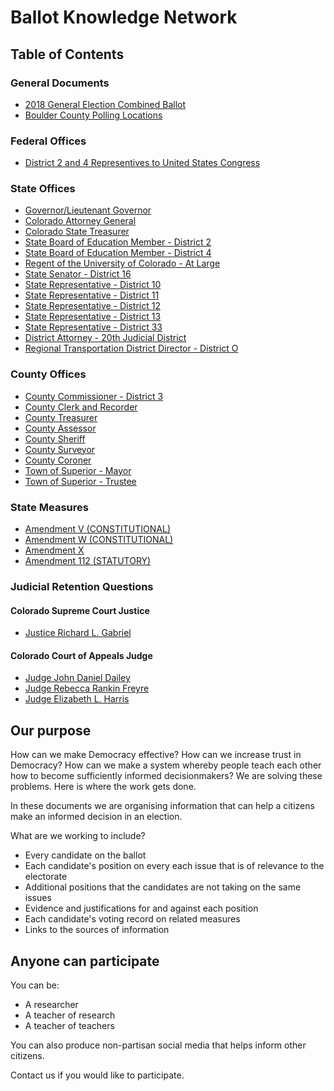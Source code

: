 # Ballot Knowledge Network

## Table of Contents

### General Documents
* [2018 General Election Combined Ballot](https://assets.bouldercounty.org/wp-content/uploads/2018/09/2018-General-Election-Combined-Ballot-Content.pdf)
* [Boulder County Polling Locations](https://www.bouldercounty.org/elections/information/voting-locations/)

### Federal Offices
* [District 2 and 4 Representives to United States Congress](https://instamarch.github.io/colorado-midterm-issues-2018/boulder-county-federal-reps.html)

### State Offices
* [Governor/Lieutenant Governor](https://instamarch.github.io/colorado-midterm-issues-2018/governor-race/index.html)
* [Colorado Attorney General](https://instamarch.github.io/colorado-midterm-issues-2018/attorney-general.html)
* [Colorado State Treasurer](https://instamarch.github.io/colorado-midterm-issues-2018/state-treasurer.html)
* [State Board of Education Member - District 2](https://instamarch.github.io/colorado-midterm-issues-2018/state-board-of-education-member-district-2.html)
* [State Board of Education Member - District 4](https://instamarch.github.io/colorado-midterm-issues-2018/state-board-of-education-member-district-4.html)
* [Regent of the University of Colorado - At Large](https://instamarch.github.io/colorado-midterm-issues-2018/regent-of-university-of-colorado.html)
* [State Senator - District 16](https://instamarch.github.io/colorado-midterm-issues-2018/state-senator-district-16.html)
* [State Representative - District 10](https://instamarch.github.io/colorado-midterm-issues-2018/state-representative-district-10.html)
* [State Representative - District 11](https://instamarch.github.io/colorado-midterm-issues-2018/state-representative-district-11.html)
* [State Representative - District 12](https://instamarch.github.io/colorado-midterm-issues-2018/state-representative-district-12.html)
* [State Representative - District 13](https://instamarch.github.io/colorado-midterm-issues-2018/state-representative-district-13.html)
* [State Representative - District 33](https://instamarch.github.io/colorado-midterm-issues-2018/state-representative-district-33.html)
* [District Attorney - 20th Judicial District](https://instamarch.github.io/colorado-midterm-issues-2018/district-attorney-20th-judicial-district.html)
* [Regional Transportation District Director - District O](https://instamarch.github.io/colorado-midterm-issues-2018/regional-transportation-district-director-district-O.html)

### County Offices
* [County Commissioner - District 3](https://instamarch.github.io/colorado-midterm-issues-2018/county-commissioner-district-3.html)
* [County Clerk and Recorder](https://instamarch.github.io/colorado-midterm-issues-2018/county-clerk-and-recorder.html)
* [County Treasurer](https://instamarch.github.io/colorado-midterm-issues-2018/county-treasurer.html)
* [County Assessor](https://instamarch.github.io/colorado-midterm-issues-2018/county-assessor.html)
* [County Sheriff](https://instamarch.github.io/colorado-midterm-issues-2018/boulder-county-sheriff.html)
* [County Surveyor](https://instamarch.github.io/colorado-midterm-issues-2018/county-surveyor.html)
* [County Coroner](https://instamarch.github.io/colorado-midterm-issues-2018/county-surveyor.html)
* [Town of Superior - Mayor](https://instamarch.github.io/colorado-midterm-issues-2018/town-of-superior-mayor.html)
* [Town of Superior - Trustee](https://instamarch.github.io/colorado-midterm-issues-2018/town-of-superior-trustee.html)

### State Measures
* [Amendment V (CONSTITUTIONAL)](https://instamarch.github.io/colorado-midterm-issues-2018/ballot-initiatives/amendment-v.html)
* [Amendment W (CONSTITUTIONAL)](https://instamarch.github.io/colorado-midterm-issues-2018/ballot-initiatives/amendment-w)
* [Amendment X](https://instamarch.github.io/colorado-midterm-issues-2018/ballot-initiatives/amendment-x)
* [Amendment 112 (STATUTORY)](https://instamarch.github.io/colorado-midterm-issues-2018/ballot-initiatives/proposition-112)

### Judicial Retention Questions
#### Colorado Supreme Court Justice
* [Justice Richard L. Gabriel](https://instamarch.github.io/colorado-midterm-issues-2018/judges/justice-richard-l-gabriel.html)

#### Colorado Court of Appeals Judge
* [Judge John Daniel Dailey](https://instamarch.github.io/colorado-midterm-issues-2018/judges/judge-john-daniel-dailey.html)
* [Judge Rebecca Rankin Freyre](https://instamarch.github.io/colorado-midterm-issues-2018/judges/judge-rebecca-rankin-freyre.html)
* [Judge Elizabeth L. Harris](https://instamarch.github.io/colorado-midterm-issues-2018/judges/judge-elizabeth-l-harris.html)

## Our purpose

How can we make Democracy effective? How can we increase trust in Democracy?
How can we make a system whereby people teach each other how to become
sufficiently informed decisionmakers? We are solving these problems. Here
is where the work gets done.

In these documents we are organising information that can help a citizens
make an informed decision in an election.

What are we working to include?

* Every candidate on the ballot
* Each candidate's position on every each issue that is of relevance to the
electorate
* Additional positions that the candidates are not taking on the same issues
* Evidence and justifications for and against each position
* Each candidate's voting record on related measures
* Links to the sources of information

## Anyone can participate

You can be:
* A researcher
* A teacher of research
* A teacher of teachers

You can also produce non-partisan social media that helps inform other citizens.

Contact us if you would like to participate.
